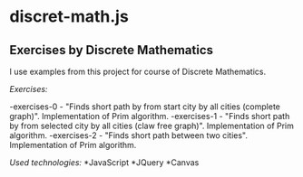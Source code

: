discret-math.js
===============

Exercises by Discrete Mathematics
---------------------------------

I use examples from this project for course of Discrete Mathematics.

*Exercises:*

-exercises-0 - "Finds short path by from start city by all cities (complete graph)". Implementation of Prim algorithm.
-exercises-1 - "Finds short path by from selected city by all cities (claw free graph)". Implementation of Prim algorithm.
-exercises-2 - "Finds short path between two cities". Implementation of Prim algorithm.

*Used technologies:*
*JavaScript
*JQuery
*Canvas
